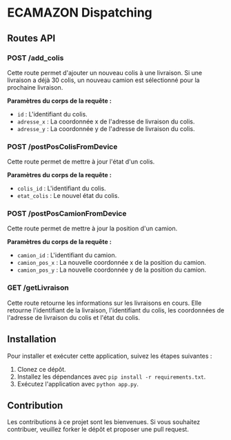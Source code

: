 # ECAMAZON Dispatching

## Routes API

### POST /add_colis

Cette route permet d'ajouter un nouveau colis à une livraison. Si une livraison a déjà 30 colis, un nouveau camion est sélectionné pour la prochaine livraison.

**Paramètres du corps de la requête :**

- `id` : L'identifiant du colis.
- `adresse_x` : La coordonnée x de l'adresse de livraison du colis.
- `adresse_y` : La coordonnée y de l'adresse de livraison du colis.

### POST /postPosColisFromDevice

Cette route permet de mettre à jour l'état d'un colis.

**Paramètres du corps de la requête :**

- `colis_id` : L'identifiant du colis.
- `etat_colis` : Le nouvel état du colis.

### POST /postPosCamionFromDevice

Cette route permet de mettre à jour la position d'un camion.

**Paramètres du corps de la requête :**

- `camion_id` : L'identifiant du camion.
- `camion_pos_x` : La nouvelle coordonnée x de la position du camion.
- `camion_pos_y` : La nouvelle coordonnée y de la position du camion.

### GET /getLivraison

Cette route retourne les informations sur les livraisons en cours. Elle retourne l'identifiant de la livraison, l'identifiant du colis, les coordonnées de l'adresse de livraison du colis et l'état du colis.

## Installation

Pour installer et exécuter cette application, suivez les étapes suivantes :

1. Clonez ce dépôt.
2. Installez les dépendances avec `pip install -r requirements.txt`.
3. Exécutez l'application avec `python app.py`.

## Contribution

Les contributions à ce projet sont les bienvenues. Si vous souhaitez contribuer, veuillez forker le dépôt et proposer une pull request.
